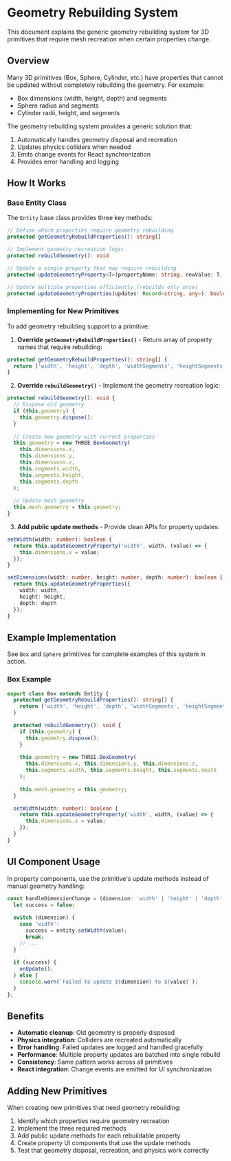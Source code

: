 # Geometry Rebuilding System

This document explains the generic geometry rebuilding system for 3D primitives that require mesh recreation when certain properties change.

## Overview

Many 3D primitives (Box, Sphere, Cylinder, etc.) have properties that cannot be updated without completely rebuilding the geometry. For example:
- Box dimensions (width, height, depth) and segments
- Sphere radius and segments  
- Cylinder radii, height, and segments

The geometry rebuilding system provides a generic solution that:
1. Automatically handles geometry disposal and recreation
2. Updates physics colliders when needed
3. Emits change events for React synchronization
4. Provides error handling and logging

## How It Works

### Base Entity Class

The `Entity` base class provides three key methods:

```typescript
// Define which properties require geometry rebuilding
protected getGeometryRebuildProperties(): string[]

// Implement geometry recreation logic
protected rebuildGeometry(): void

// Update a single property that may require rebuilding
protected updateGeometryProperty<T>(propertyName: string, newValue: T, updateFn: (value: T) => void): boolean

// Update multiple properties efficiently (rebuilds only once)
protected updateGeometryProperties(updates: Record<string, any>): boolean
```

### Implementing for New Primitives

To add geometry rebuilding support to a primitive:

1. **Override `getGeometryRebuildProperties()`** - Return array of property names that require rebuilding:

```typescript
protected getGeometryRebuildProperties(): string[] {
  return ['width', 'height', 'depth', 'widthSegments', 'heightSegments', 'depthSegments'];
}
```

2. **Override `rebuildGeometry()`** - Implement the geometry recreation logic:

```typescript
protected rebuildGeometry(): void {
  // Dispose old geometry
  if (this.geometry) {
    this.geometry.dispose();
  }
  
  // Create new geometry with current properties
  this.geometry = new THREE.BoxGeometry(
    this.dimensions.x, 
    this.dimensions.y, 
    this.dimensions.z, 
    this.segments.width, 
    this.segments.height, 
    this.segments.depth
  );
  
  // Update mesh geometry
  this.mesh.geometry = this.geometry;
}
```

3. **Add public update methods** - Provide clean APIs for property updates:

```typescript
setWidth(width: number): boolean {
  return this.updateGeometryProperty('width', width, (value) => {
    this.dimensions.x = value;
  });
}

setDimensions(width: number, height: number, depth: number): boolean {
  return this.updateGeometryProperties({
    width: width,
    height: height,
    depth: depth
  });
}
```

## Example Implementation

See `Box` and `Sphere` primitives for complete examples of this system in action.

### Box Example

```typescript
export class Box extends Entity {
  protected getGeometryRebuildProperties(): string[] {
    return ['width', 'height', 'depth', 'widthSegments', 'heightSegments', 'depthSegments'];
  }

  protected rebuildGeometry(): void {
    if (this.geometry) {
      this.geometry.dispose();
    }
    
    this.geometry = new THREE.BoxGeometry(
      this.dimensions.x, this.dimensions.y, this.dimensions.z, 
      this.segments.width, this.segments.height, this.segments.depth
    );
    
    this.mesh.geometry = this.geometry;
  }

  setWidth(width: number): boolean {
    return this.updateGeometryProperty('width', width, (value) => {
      this.dimensions.x = value;
    });
  }
}
```

## UI Component Usage

In property components, use the primitive's update methods instead of manual geometry handling:

```typescript
const handleDimensionChange = (dimension: 'width' | 'height' | 'depth', value: number) => {
  let success = false;
  
  switch (dimension) {
    case 'width':
      success = entity.setWidth(value);
      break;
    // ...
  }
  
  if (success) {
    onUpdate();
  } else {
    console.warn(`Failed to update ${dimension} to ${value}`);
  }
};
```

## Benefits

- **Automatic cleanup**: Old geometry is properly disposed
- **Physics integration**: Colliders are recreated automatically
- **Error handling**: Failed updates are logged and handled gracefully
- **Performance**: Multiple property updates are batched into single rebuild
- **Consistency**: Same pattern works across all primitives
- **React integration**: Change events are emitted for UI synchronization

## Adding New Primitives

When creating new primitives that need geometry rebuilding:

1. Identify which properties require geometry recreation
2. Implement the three required methods
3. Add public update methods for each rebuildable property
4. Create property UI components that use the update methods
5. Test that geometry disposal, recreation, and physics work correctly 
